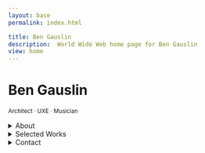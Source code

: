 ```yaml
---
layout: base
permalink: index.html

title: Ben Gauslin
description:  World Wide Web home page for Ben Gauslin
view: home
---
```

# Ben Gauslin

<small>Architect · UXE · Musician</small>

<details>
  <summary>About</summary>

  Hello, I’m a former Chicago architect and ex Google engineer who currently lives in New Orleans.
  
  I’m renovating a 140-year old house in the Vieux Carré these days, and spend quality time with friends, family, and the electric bass whenever I can.

</details>

<details>
  <summary>Selected Works</summary>

  Photos, sketches, and drawings of architectural projects; and a selection of web apps crafted with TypeScript, Sass, and HTML custom elements.

  - [![''](/img/shotgun-great-room.jpg)][shotgun-fsj] <div>[Shotgun Renovation][shotgun-fsj] of a barge board house near Bayou St. John in New Orleans.</div>
  - [![''](/img/ten-galaxy.jpg)][ten] <div>[Powers Of Ten][ten] web adaptation of the film by Charles and Ray Eames.</div>
  - [![''](/img/calories-icon.png)][calories] <div>[Calorie Calculator][calories] for determining daily calorie needs.</div>
  - [![''](/img/clock-icon.png)][clock] <div>[Clock][clock] composed of nine faces that reveal patterns over time.</div>
  - [![''](/img/sketch-piazza.png)][europa] <div>[Travel Sketches and Collages][europa] from time abroad in Europe.</div>
  - [![''](/img/moon-icon.png)][moon] <div>[Moon][moon] tracking for moorise, moonset, sunrise, sunset, and lunar phase.</div>
  - [![''](/img/hfac-rear.jpg)][hfac] <div>[House for an Art Collector][hfac] while employed at Shafer Architects in Chicago.</div>
  - [![''](/img/interest-icon.png)][interest] <div>[Compound Interest Calculator][interest] with support for multiple currencies.</div>

</details>

<details>
  <summary>Contact</summary>

  You can reach me via email, text, or voicemail:

  {% include 'links.njk' %}

</details>

<div>
  <external-links></external-links>
  <fancy-details accordion animated></fancy-details>
</div>

<script>
  {% include 'ExternalLinks.js' %}
  {% include 'FancyDetails.js' %}
</script>


[calories]: https://calories.gauslin.com "View the Calorie Calculator web app"
[clock]: https://clock.gauslin.com "View the Clock web app"
[europa]: https://slides.gauslin.com/sketches-collages "Documenting travel abroad with pen, pencil, and found materials"
[hfac]: https://sckarchitecture.com/house-for-an-art-collector "House For an Art Collector"
[interest]: https://interest.gauslin.com "View the Compound Interest Calculator web app"
[moon]: https://moon.gauslin.com "View the Moon web app"
[shotgun-fsj]: https://slides.gauslin.com/shotgun "Breathing new life into an 1890s New Orleans shotgun house"
[ten]: https://ten.gauslin.com "View the Powers Of Ten web app"
